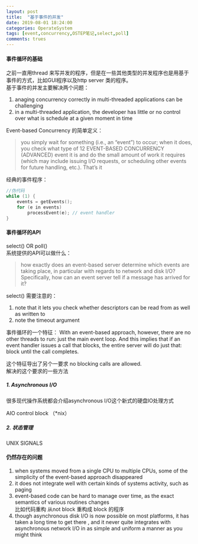 ```yaml
---
layout: post
title:  "基于事件的并发"
date: 2019-08-01 18:24:00
categories: OperateSystem
tags: [event,concurrency,OSTEP笔记,select,poll]
comments: trues
--- 
```


#### 事件循环的基础

之前一直用thread 来写并发的程序，但是在一些其他类型的并发程序也是用基于事件的方式，比如GUI程序以及http server 类的程序。  
基于事件的并发主要解决两个问题：  
1. anaging concurrency correctly in multi-threaded applications can be challenging  
2. in a multi-threaded application, the developer has little or no control over what is schedule at a given moment in time  

Event-based Concurrency 的简单定义： 
> you simply wait for something (i.e., an “event”) to occur; when it does, you check what type of
  12 EVENT-BASED CONCURRENCY (ADVANCED)
  event it is and do the small amount of work it requires (which may include issuing I/O requests, or scheduling other events for future handling, etc.). That’s it  
  
经典的事件程序：  
```c
//伪代码
while (1) {
    events = getEvents();
    for (e in events)
        processEvent(e); // event handler
}
```


#### 事件循环的API  
select()  OR  poll()  
系统提供的API可以做什么： 
> how exactly does an event-based server determine which events are taking place, in particular with regards to network and disk I/O? Specifically, how can an
event server tell if a message has arrived for it?

select() 需要注意的： 
1. note that it lets you check whether descriptors can be read from as well as written to  
2. note the timeout argument   

事件循环的一个特征： 
With an event-based approach, however, there are no other threads to
run: just the main event loop. And this implies that if an event handler
issues a call that blocks, the entire server will do just that: block until the
call completes.   

这个特征导出了另个一要求  no blocking calls are allowed.  
解决的这个要求的一些方法  
##### 1. Asynchronous I/O  

很多现代操作系统都会介绍asynchronous I/O这个新式的硬盘IO处理方式  

AIO control block （*nix） 


##### 2. 状态管理

UNIX SIGNALS  

#### 仍然存在的问题  
1. when systems moved from a single CPU to multiple CPUs, some of the simplicity of the event-based approach disappeared  
2. it does not integrate well with certain kinds of systems activity, such as paging  
3. event-based code can be hard to manage over time, as the exact semantics of various routines changes  
比如代码重构  从not block 重构成  block 的程序  
4. though asynchronous disk I/O is now possible on most platforms, it has taken a long time to get there , and it never quite integrates with asynchronous network I/O in as simple and uniform a manner as you might think  









